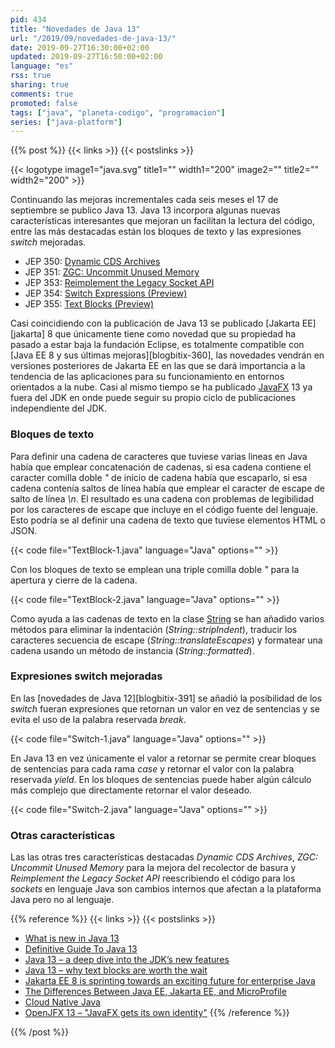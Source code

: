 ```yaml
---
pid: 434
title: "Novedades de Java 13"
url: "/2019/09/novedades-de-java-13/"
date: 2019-09-27T16:30:00+02:00
updated: 2019-09-27T16:50:00+02:00
language: "es"
rss: true
sharing: true
comments: true
promoted: false
tags: ["java", "planeta-codigo", "programacion"]
series: ["java-platform"]
---
```


{{% post %}}
{{< links >}}
{{< postslinks >}}

{{< logotype image1="java.svg" title1="" width1="200" image2="" title2="" width2="200" >}}

Continuando las mejoras incrementales cada seis meses el 17 de septiembre se publico Java 13. Java 13 incorpora algunas nuevas características interesantes que mejoran un facilitan la lectura del código, entre las más destacadas están los bloques de texto y las expresiones _switch_ mejoradas.

* JEP 350: [Dynamic CDS Archives](https://openjdk.java.net/jeps/350)
* JEP 351: [ZGC: Uncommit Unused Memory](https://openjdk.java.net/jeps/351)
* JEP 353: [Reimplement the Legacy Socket API](https://openjdk.java.net/jeps/353)
* JEP 354: [Switch Expressions (Preview)](https://openjdk.java.net/jeps/354)
* JEP 355: [Text Blocks (Preview)](https://openjdk.java.net/jeps/355)

Casi coincidiendo con la publicación de Java 13 se publicado [Jakarta EE][jakarta] 8 que únicamente tiene como novedad que su propiedad ha pasado a estar baja la fundación Eclipse, es totalmente compatible con [Java EE 8 y sus últimas mejoras][blogbitix-360], las novedades vendrán en versiones posteriores de Jakarta EE en las que se dará importancia a la tendencia de las aplicaciones para su funcionamiento en entornos orientados a la nube. Casi al mismo tiempo se ha publicado [JavaFX](https://openjfx.io/) 13 ya fuera del JDK en onde puede seguir su propio ciclo de publicaciones independiente del JDK.

### Bloques de texto

Para definir una cadena de caracteres que tuviese varias lineas en Java había que emplear concatenación de cadenas, si esa cadena contiene el caracter comilla doble _"_ de inicio de cadena había que escaparlo, si esa cadena contenía saltos de línea había que emplear el caracter de escape de salto de línea _\n_. El resultado es una cadena con problemas de legibilidad por los caracteres de escape que incluye en el código fuente del lenguaje. Esto podría se al definir una cadena de texto que tuviese elementos HTML o JSON.

{{< code file="TextBlock-1.java" language="Java" options="" >}}

Con los bloques de texto se emplean una triple comilla doble _"_ para la apertura y cierre de la cadena.

{{< code file="TextBlock-2.java" language="Java" options="" >}}

Como ayuda a las cadenas de texto en la clase [String](https://docs.oracle.com/en/java/javase/13/docs/api/java.base/java/lang/String.html) se han añadido varios métodos para eliminar la indentación (_String::stripIndent_), traducir los caracteres secuencia de escape (_String::translateEscapes_) y formatear una cadena usando un método de instancia (_String::formatted_).

### Expresiones switch mejoradas

En las [novedades de Java 12][blogbitix-391] se añadió la posibilidad de los _switch_ fueran expresiones que retornan un valor en vez de sentencias y se evita el uso de la palabra reservada _break_.

{{< code file="Switch-1.java" language="Java" options="" >}}

En Java 13 en vez únicamente el valor a retornar se permite crear bloques de sentencias para cada rama _case_ y retornar el valor con la palabra reservada _yield_. En los bloques de sentencias puede haber algún cálculo más complejo que directamente retornar el valor deseado.

{{< code file="Switch-2.java" language="Java" options="" >}}

### Otras características

Las las otras tres características destacadas _Dynamic CDS Archives_, _ZGC: Uncommit Unused Memory_ para la mejora del recolector de basura y _Reimplement the Legacy Socket API_ reescribiendo el código para los _sockets_ en lenguaje Java son cambios internos que afectan a la plataforma Java pero no al lenguaje.

{{% reference %}}
{{< links >}}
{{< postslinks >}}
* [What is new in Java 13](https://www.mkyong.com/java/what-is-new-in-java-13/)
* [Definitive Guide To Java 13](https://blog.codefx.org/java/java-13-guide/)
* [Java 13 – a deep dive into the JDK’s new features](https://jaxenter.com/java-13-jdk-deep-dive-new-features-162272.html)
* [Java 13 – why text blocks are worth the wait](https://jaxenter.com/java-13-text-blocks-162278.html)
* [Jakarta EE 8 is sprinting towards an exciting future for enterprise Java](https://jaxenter.com/jakarta-ee-8-future-enterprise-java-161984.html)
* [ The Differences Between Java EE, Jakarta EE, and MicroProfile](https://dzone.com/articles/the-differences-between-java-ee-jakarta-ee-and-mic)
* [Cloud Native Java](https://jakarta.ee/documents/insights/cloud_native_java_ebook.pdf)
* [OpenJFX 13 – "JavaFX gets its own identity"](https://jaxenter.com/openjfx-13-interview-dirk-lemmermann-161967.html)
{{% /reference %}}

{{% /post %}}
